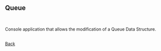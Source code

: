 ## Queue
<br/>

Console application that allows the modification of a Queue Data Structure.

<br/>[Back](https://github.com/ManuCanedo/DailyCodingChallenges-Cpp) 
